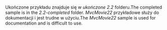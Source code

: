 <span data-ttu-id="3e789-101">Ukończone przykładu znajduje się w *ukończone 2.2* folderu.</span><span class="sxs-lookup"><span data-stu-id="3e789-101">The completed sample is in the *2.2-completed* folder.</span></span> <span data-ttu-id="3e789-102">*MvcMovie22* przykładowe służy do dokumentacji i jest trudne w użyciu.</span><span class="sxs-lookup"><span data-stu-id="3e789-102">The *MvcMovie22* sample is used for documentation and is difficult to use.</span></span>